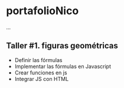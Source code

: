 # portafolioNico

...

## Taller #1. figuras geométricas

- Definir las fórmulas
- Implementar las fórmulas en Javascript
- Crear funciones en js
- Integrar JS con HTML